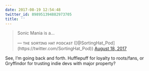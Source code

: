 ```yaml
---
date: 2017-08-19 12:54:48
twitter_id: 898951394882973705
title: ''
---
```


<blockquote class="twitter-tweet"><p lang="en" dir="ltr">Sonic Mania is a...</p>&mdash; ᴛʜᴇ sᴏʀᴛɪɴɢ ʜᴀᴛ ᴘᴏᴅᴄᴀsᴛ ([@SortingHat_Pod](https://twitter.com/SortingHat_Pod)) <a href="https://twitter.com/SortingHat_Pod/status/898571628879069185?ref_src=twsrc%5Etfw">August 18, 2017</a></blockquote>
<script async src="https://platform.twitter.com/widgets.js" charset="utf-8"></script>

See, I’m going back and forth. Hufflepuff for loyalty to roots/fans, or Gryffindor for trusting indie devs with major property?
